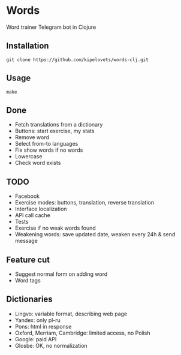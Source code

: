 # Words

Word trainer Telegram bot in Clojure

## Installation

`git clone https://github.com/kipelovets/words-clj.git`

## Usage

`make`

## Done

* Fetch translations from a dictionary
* Buttons: start exercise, my stats
* Remove word
* Select from-to languages
* Fix show words if no words
* Lowercase
* Check word exists

## TODO

* Facebook
* Exercise modes: buttons, translation, reverse translation
* Interface localization
* API call cache
* Tests
* Exercise if no weak words found
* Weakening words: save updated date, weaken every 24h & send message

## Feature cut

* Suggest normal form on adding word
* Word tags

## Dictionaries

* Lingvo: variable format, describing web page
* Yandex: only pl-ru
* Pons: html in response
* Oxford, Merriam, Cambridge: limited access, no Polish
* Google: paid API
* Glosbe: OK, no normalization

